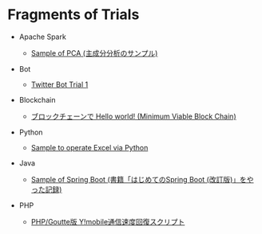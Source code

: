 # Fragments of Trials

- Apache Spark
  - [Sample of PCA (主成分分析のサンプル)](spark/PCA.scala)

- Bot
  - [Twitter Bot Trial 1](bot/twitter1.py)

- Blockchain
  - [ブロックチェーンで Hello world! (Minimum Viable Block Chain)](sample_blockchane)

- Python
  - [Sample to operate Excel via Python](pyxls-sample)

- Java
  - [Sample of Spring Boot (書籍「はじめてのSpring Boot (改訂版)」をやった記録)](hajiboot)

- PHP
  - [PHP/Goutte版 Y!mobile通信速度回復スクリプト](ymobile_php)
